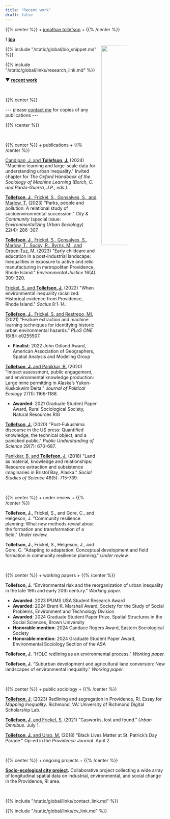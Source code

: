 ```yaml
---
title: "Recent work"
draft: false
---
```


{{% center %}}
\+ [jonathan tollefson](/) \+
{{% /center %}}
<br/>

<img src="/images/portrait.jpg" style="float: right; width: 40%; margin-left: 3%; margin-bottom: 0.5em;margin-top: 2em">
</a>


1 [**bio**](/)

{{% include "/static/global/bio_snippet.md" %}}


{{% include "/static/global/links/research_link.md" %}}


▼ [**recent work**](/)

</br>

{{% center %}}

--- please [contact me](/contact) for copies of any publications ---

{{% /center %}}



<br/>

{{% center %}}
\+ publications \+
{{% /center %}}

<a target="_blank" href="https://doi.org/10.1093/oxfordhb/9780197653609.013.38">Candipan, J. and **Tollefson, J.**</a> (2024) "Machine learning and large-scale data for understanding urban inequality." Invited chapter for *The Oxford Handbook of the Sociology of Machine Learning (Borch, C. and Pardo-Guerra, J.P., eds.).*

<a target="_blank" href="https://journals.sagepub.com/doi/10.1177/15356841231152616">**Tollefson, J.**, Frickel, S., Gonsalves, S., and Marlow, T.</a> (2023) "Parks, people and pollution: A relational study of socioenvironmental succession." _City & Community_ (special issue: _Environmentalizing Urban Sociology_) 22(4): 286–307.

<a target="_blank" href="https://www.liebertpub.com/doi/10.1089/env.2021.0121">**Tollefson, J.**, Frickel, S., Gonsalves, S., Marlow, T., Sucsy, R., Byrns, M., and Orpen-Tuz, M.</a> (2023) "Early childcare and education in a post-industrial landscape: Inequalities in exposure to active and relic manufacturing in metropolitan Providence, Rhode Island." _Environmental Justice_ 16(4): 309-320.

<a target="_blank" href="https://journals.sagepub.com/doi/10.1177/23780231221127541">Frickel, S. and **Tollefson, J.**</a> (2022) "When environmental inequality racialized: Historical evidence from Providence, Rhode Island." _Socius_ 8:1-14.

<a target="_blank" href="https://journals.plos.org/plosone/article?id=10.1371/journal.pone.0255507">**Tollefson, J.**, Frickel, S. and Restrepo, MI.</a> (2021) "Feature extraction and machine learning techniques for identifying historic urban environmental hazards." _PLoS ONE_ 16(8): e0255507.
- **Finalist**: 2022 John Odland Award, American Association of Geographers, Spatial Analysis and Modeling Group

<a target="_blank" href="https://journals.uair.arizona.edu/index.php/JPE/article/view/23828">**Tollefson, J.** and Panikkar, B.</a> (2020) "Impact assessment, public engagement, and environmental knowledge production: Large mine permitting in Alaska’s Yukon-Kuskokwim Delta." _Journal of Political Ecology_ 27(1): 1166-1188.
- **Awarded**: 2021 Graduate Student Paper Award, Rural Sociological Society, Natural Resources RIG

<a target="_blank" href="https://journals.sagepub.com/doi/full/10.1177/0963662520936186?casa_token=U90UE5iANX0AAAAA%3ASB_BL79FhIZIUBCcSE7WVJXnsEvJLeDmsBo9ZIiRPl4oSPXVSsGIkrp3N6TGrEwG005plZdjFOEsoQ">**Tollefson, J.**</a> (2020) "Post-Fukushima discourse in the US press: Quantified knowledge, the technical object, and a panicked public." _Public Understanding of Science_ 29(7): 670-687.

<a target="_blank" href="https://journals.sagepub.com/doi/abs/10.1177/0306312718803453">Panikkar, B. and **Tollefson, J.**</a> (2018) "Land as material, knowledge and relationships: Resource extraction and subsistence imaginaries in Bristol Bay, Alaska." _Social Studies of Science_ 48(5): 715-739.


<br/>

{{% center %}}
\+ under review \+
{{% /center %}}

**Tollefson, J.**, Frickel, S., and Gore, C., and Helgeson, J. "Community resilience planning: What new methods reveal about the formation and transformation of a field." *Under review.*

**Tollefson, J.**, Frickel, S., Helgeson, J., and Gore, C. "Adapting to adaptation: Conceptual development and field formation in community resilience planning." *Under review.*

<br/>

{{% center %}}
\+ working papers \+
{{% /center %}}

**Tollefson, J.** “Environmental risk and the reorganization of urban inequality in the late 19th and early 20th century.” *Working paper.*
- **Awarded**: 2023 IPUMS USA Student Research Award
- **Awarded**: 2024 Brent K. Marshall Award, Society for the Study of Social Problems, Environment and Technology Division
- **Awarded**: 2024 Graduate Student Paper Prize, Spatial Structures in the Social Sciences, Brown University
- **Honorable mention**: 2024 Candace Rogers Award, Eastern Sociological Society
- **Honorable mention**: 2024 Graduate Student Paper Award, Environmental Sociology Section of the ASA


**Tollefson, J.** “HOLC redlining as an environmental process.” *Working paper.*

**Tollefson, J.** "Suburban development and agricultural land conversion: New landscapes of environmental inequality." *Working paper.*



<br/>

{{% center %}}
\+ public sociology \+
{{% /center %}}

<a target="_blank" href="https://dsl.richmond.edu/panorama/redlining/map/RI/Providence/context">**Tollefson, J.**</a> (2023) Redlining and segregation in Providence, RI. Essay for *Mapping Inequality*. Richmond, VA: University of Richmond Digital Scholarship Lab.


<a target="_blank" href="https://urbanomnibus.net/2021/07/gasworks-lost-and-found/">**Tollefson, J.** and Frickel, S.</a> (2021) "Gasworks, lost and found." *Urban Omnibus*. July 1.

<a target="_blank" href="https://www.providencejournal.com/story/opinion/2016/04/02/jonathan-tollefson-and-michael-urso-black-lives-matter-at-st-patricks-day-parade/32030859007/">**Tollefson, J.** and Urso, M.</a> (2018) "Black Lives Matter at St. Patrick’s Day Parade." Op-ed in the *Providence Journal*. April 2.

</br>


{{% center %}}
\+ ongoing projects \+
{{% /center %}}


**[Socio-ecological city project](/work/pvd).** Collaborative project collecting a wide array of longitudinal spatial data on industrial, environmental, and social change in the Providence, RI area.


<br/>

{{% include "/static/global/links/contact_link.md" %}}



{{% include "/static/global/links/cv_link.md" %}}
